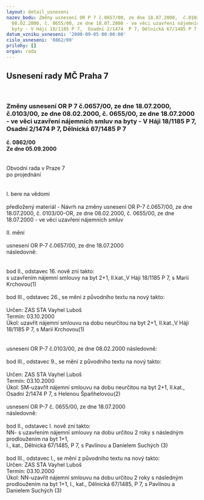 ```yaml
---
layout: detail_usneseni
nazev_bodu: Změny usnesení OR P 7 č.0657/00, ze dne 18.07.2000,  č.0103/00, ze dne
  08.02.2000, č. 0655/00, ze dne 18.07.2000 - ve věci uzavření nájemních smluv na
  byty - V Háji 18/1185 P 7,  Osadní 2/1474  P 7, Dělnická 67/1485 P 7
datum_vzniku_usneseni: '2000-09-05 00:00:00'
cislo_usneseni: '0862/00'
prilohy: []
organ: rada
---
```

<div id="ucUsn_pList" class="usn">
	<span><h2>Usnesení rady MČ Praha 7 </h2>
<br></span><div class="standBody">
<span><h3>Změny usnesení OR P 7 č.0657/00, ze dne 18.07.2000,  č.0103/00, ze dne 08.02.2000, č. 0655/00, ze dne 18.07.2000 - ve věci uzavření nájemních smluv na byty - V Háji 18/1185 P 7,  Osadní 2/1474  P 7, Dělnická 67/1485 P 7</h3></span><div class="center">
		<strong>č. 0862/00</strong><br>
	</div>
<div class="center">
		<strong>Ze dne 05.09.2000</strong><br><br>
	</div>     <br>Obvodní rada v Praze 7<br>po projednání<br><br><br>I.	bere na vědomí<br><br> předložený materiál - Návrh na změny usnesení OR P-7 č.0657/00, ze dne 18.07.2000, č. 0103/00-OR, ze dne 08.02.2000, č. 0655/00, ze dne 18.07.2000 - ve věci uzavření nájemních smluv <br><br>II.	mění <br><br>usnesení OR P-7 č.0657/00, ze dne 18.07.2000<br>následovně:<br><br><br>bod II., odstavec 16. nově zní takto:<br>s uzavřením nájemní smlouvy na byt 2+1, II.kat.,V Háji 18/1185  P 7, s Marií Krchovou(1)<br><br>bod III., odstavec 26., se mění z původního textu na nový takto:<br><br> Určen:	     	ZAS STA Vayhel Luboš<br>Termín: 03.10.2000<br>Úkol:	uzavřít nájemní smlouvu na dobu neurčitou na byt 2+1, II.kat.,V Háji 18/1185  P 7, s Marií Krchovou(1)<br> <br><br>usnesení OR P-7 č.0103/00, ze dne 08.02.2000 následovně:<br><br>bod III., odstavec 9., se mění z původního textu na nový takto:<br><br> Určen:	     	ZAS STA Vayhel Luboš<br>Termín: 03.10.2000<br>Úkol:	SM-uzavřít nájemní smlouvu na dobu neurčitou na byt 2+1, II.kat., Osadní 2/1474 P 7, s Helenou Špaňhelovou(2)<br> <br>usnesení OR P-7 č. 0655/00, ze dne 18.07.2000<br>následovně:<br><br>bod II., odstavec I. nově zní takto:<br>NN- s uzavřením nájemní smlouvy na dobu určitou 2 roky s následným prodloužením na byt 1+1, <br>I., kat., Dělnická 67/1485, P 7, s Pavlínou a Danielem Suchých (3)<br><br>bod III., odstavec I., se mění z původního textu na nový takto:<br> Určen:	     	ZAS STA Vayhel Luboš<br>Termín: 03.10.2000<br>Úkol:	NN-uzavřít nájemní smlouvu na dobu určitou 2 roky s následným prodloužením na byt 1+1, I., kat., Dělnická 67/1485, P 7, s Pavlínou a Danielem Suchých (3)<br>  <br>
</div>
</div>